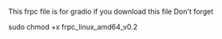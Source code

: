 This frpc file is for gradio
if you download this file
Don't forget 

sudo chmod +x frpc_linux_amd64_v0.2
